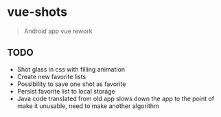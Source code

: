 # vue-shots

> Android app vue rework

## TODO
* Shot glass in css with filling animation
* Create new favorite lists
* Possibility to save one shot as favorite
* Persist favorite list to local storage
* Java code translated from old app slows down the app to the point of make it unusable,
need to make another algorithm
